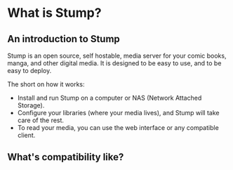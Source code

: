 # What is Stump?

## An introduction to Stump

Stump is an open source, self hostable, media server for your comic books, manga, and other digital media. It is designed to be easy to use, and to be easy to deploy.

The short on how it works:

- Install and run Stump on a computer or NAS (Network Attached Storage).
- Configure your libraries (where your media lives), and Stump will take care of the rest.
- To read your media, you can use the web interface or any compatible client.

## What's compatibility like?
